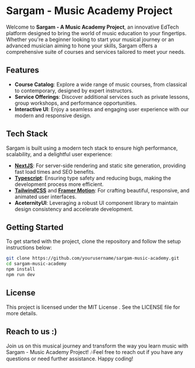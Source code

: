 # Sargam - Music Academy Project

Welcome to **Sargam - A Music Academy Project**, an innovative EdTech platform designed to bring the world of music education to your fingertips. Whether you're a beginner looking to start your musical journey or an advanced musician aiming to hone your skills, Sargam offers a comprehensive suite of courses and services tailored to meet your needs.

## Features

- **Course Catalog**: Explore a wide range of music courses, from classical to contemporary, designed by expert instructors.
- **Service Offerings**: Discover additional services such as private lessons, group workshops, and performance opportunities.
- **Interactive UI**: Enjoy a seamless and engaging user experience with our modern and responsive design.

## Tech Stack

Sargam is built using a modern tech stack to ensure high performance, scalability, and a delightful user experience:

- **[NextJS](https://nextjs.org/)**: For server-side rendering and static site generation, providing fast load times and SEO benefits.
- **[Typescript](https://www.typescriptlang.org/)**: Ensuring type safety and reducing bugs, making the development process more efficient.
- **[TailwindCSS](https://tailwindcss.com/)** and **[Framer Motion](https://www.framer.com/motion/)**: For crafting beautiful, responsive, and animated user interfaces.
- **AceternityUI**: Leveraging a robust UI component library to maintain design consistency and accelerate development.

## Getting Started

To get started with the project, clone the repository and follow the setup instructions below:

```bash
git clone https://github.com/yourusername/sargam-music-academy.git
cd sargam-music-academy
npm install
npm run dev
```

## License

This project is licensed under the MIT License . See the LICENSE file for more details.

## Reach to us :) 

Join us on this musical journey and transform the way you learn music with Sargam - Music Academy Project! 🎶Feel free to reach out if you have any questions or need further assistance. Happy coding!
